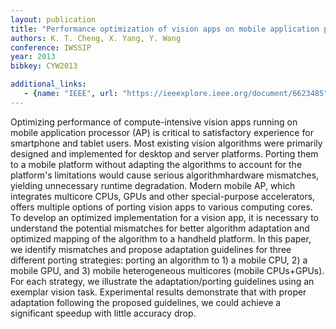 ```yaml
---
layout: publication
title: "Performance optimization of vision apps on mobile application processor"
authors: K. T. Cheng, X. Yang, Y. Wang
conference: IWSSIP
year: 2013
bibkey: CYW2013

additional_links:
   - {name: "IEEE", url: "https://ieeexplore.ieee.org/document/6623485"}
---
```

Optimizing performance of compute-intensive vision apps running on mobile application processor (AP) is critical to satisfactory experience for smartphone and tablet users. Most existing vision algorithms were primarily designed and implemented for desktop and server platforms. Porting them to a mobile platform without adapting the algorithms to account for the platform's limitations would cause serious algorithmhardware mismatches, yielding unnecessary runtime degradation. Modern mobile AP, which integrates multicore CPUs, GPUs and other special-purpose accelerators, offers multiple options of porting vision apps to various computing cores. To develop an optimized implementation for a vision app, it is necessary to understand the potential mismatches for better algorithm adaptation and optimized mapping of the algorithm to a handheld platform. In this paper, we identify mismatches and propose adaptation guidelines for three different porting strategies: porting an algorithm to 1) a mobile CPU, 2) a mobile GPU, and 3) mobile heterogeneous multicores (mobile CPUs+GPUs). For each strategy, we illustrate the adaptation/porting guidelines using an exemplar vision task. Experimental results demonstrate that with proper adaptation following the proposed guidelines, we could achieve a significant speedup with little accuracy drop.

